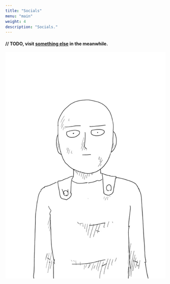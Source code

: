 ```yaml
---
title: "Socials"
menu: "main"
weight: 4
description: "Socials."
---
```


#### // TODO, visit [something else](/random/) in the meanwhile.

<div class="d-flex w-100">
    <img src="/saitama.webp" class="mx-auto w-50"></img>
</div>
